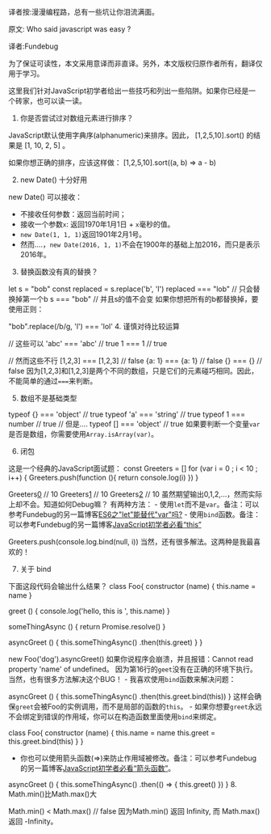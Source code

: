 译者按:漫漫编程路，总有一些坑让你泪流满面。

原文: Who said javascript was easy ?

译者:Fundebug

为了保证可读性，本文采用意译而非直译。另外，本文版权归原作者所有，翻译仅用于学习。

这里我们针对JavaScript初学者给出一些技巧和列出一些陷阱。如果你已经是一个砖家，也可以读一读。

1. 你是否尝试过对数组元素进行排序？

JavaScript默认使用字典序(alphanumeric)来排序。因此， [1,2,5,10].sort() 的结果是 [1, 10, 2, 5] 。

如果你想正确的排序，应该这样做： [1,2,5,10].sort((a, b) => a - b)

2. new Date() 十分好用

new Date() 可以接收：

- 不接收任何参数：返回当前时间；
- 接收一个参数`x`: 返回1970年1月1日 + `x`毫秒的值。
- `new Date(1, 1, 1)`返回1901年2月1号。
- 然而....，`new Date(2016, 1, 1)`不会在1900年的基础上加2016，而只是表示2016年。
3. 替换函数没有真的替换？

let s = "bob"
const replaced = s.replace('b', 'l')
replaced === "lob" // 只会替换掉第一个b
s === "bob" // 并且s的值不会变
如果你想把所有的b都替换掉，要使用正则：

"bob".replace(/b/g, 'l') === 'lol'
4. 谨慎对待比较运算

// 这些可以
'abc' === 'abc' // true
1 === 1 // true

// 然而这些不行
[1,2,3] === [1,2,3] // false
{a: 1} === {a: 1} // false
{} === {} // false
因为[1,2,3]和[1,2,3]是两个不同的数组，只是它们的元素碰巧相同。因此，不能简单的通过`===`来判断。

5. 数组不是基础类型

typeof {} === 'object' // true
typeof 'a' === 'string' // true
typeof 1 === number // true
// 但是....
typeof [] === 'object' // true
如果要判断一个变量`var`是否是数组，你需要使用`Array.isArray(var)`。

6. 闭包

这是一个经典的JavaScript面试题：
const Greeters = []
for (var i = 0 ; i < 10 ; i++) {
 Greeters.push(function (){ return console.log(i) })
}

Greeters[0]() // 10
Greeters[1]() // 10
Greeters[2]() // 10
虽然期望输出0,1,2,...，然而实际上却不会。知道如何Debug嘛？ 有两种方法： - 使用`let`而不是`var`。备注：可以参考Fundebug的另一篇博客[ES6之"let"能替代"var"吗?](https://blog.fundebug.com/2017/05/04/why-you-should-not-use-var/) - 使用`bind`函数。备注：可以参考Fundebug的另一篇博客[JavaScript初学者必看“this”](https://blog.fundebug.com/2017/05/17/javascript-this-for-beginners/)

Greeters.push(console.log.bind(null, i))
当然，还有很多解法。这两种是我最喜欢的！

7. 关于 bind

下面这段代码会输出什么结果？
class Foo{
 constructor (name) {
 this.name = name
 }

 greet () {
 console.log('hello, this is ', this.name)
 }

 someThingAsync () {
 return Promise.resolve()
 }

 asyncGreet () {
 this.someThingAsync()
 .then(this.greet)
 }
}

new Foo('dog').asyncGreet()
如果你说程序会崩溃，并且报错：Cannot read property 'name' of undefined。 因为第16行的`geet`没有在正确的环境下执行。当然，也有很多方法解决这个BUG！ - 我喜欢使用`bind`函数来解决问题：

asyncGreet () {
 this.someThingAsync()
 .then(this.greet.bind(this))
}
这样会确保`greet`会被Foo的实例调用，而不是局部的函数的`this`。 - 如果你想要`greet`永远不会绑定到错误的作用域，你可以在构造函数里面使用`bind`来绑定。

class Foo{
 constructor (name) {
 this.name = name
 this.greet = this.greet.bind(this)
 }
}
- 你也可以使用箭头函数(=>)来防止作用域被修改。备注：可以参考Fundebug的另一篇博客[JavaScript初学者必看“箭头函数”](https://blog.fundebug.com/2017/05/25/arrow-function-for-beginner/)。

asyncGreet () {
 this.someThingAsync()
 .then(() => {
 this.greet()
 })
}
8. Math.min()比Math.max()大

Math.min() < Math.max() // false
因为Math.min() 返回 Infinity, 而 Math.max()返回 -Infinity。